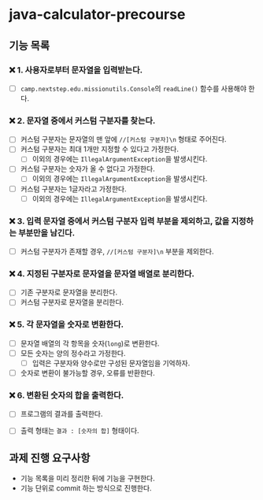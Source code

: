 # java-calculator-precourse

## 기능 목록

### ❌ 1. 사용자로부터 문자열을 입력받는다.
-[ ] `camp.nextstep.edu.missionutils.Console`의 `readLine()` 함수를 사용해야 한다.

### ❌ 2. 문자열 중에서 커스텀 구분자를 찾는다.
-[ ] 커스텀 구분자는 문자열의 맨 앞에 `//[커스텀 구분자]\n` 형태로 주어진다.
-[ ] 커스텀 구분자는 최대 1개만 지정할 수 있다고 가정한다.
    -[ ] 이외의 경우에는 `IllegalArgumentException`을 발생시킨다.
-[ ] 커스텀 구분자는 숫자가 올 수 없다고 가정한다.
    -[ ] 이외의 경우에는 `IllegalArgumentException`을 발생시킨다.
-[ ] 커스텀 구분자는 1글자라고 가정한다.
  -[ ] 이외의 경우에는 `IllegalArgumentException`을 발생시킨다.

### ❌ 3. 입력 문자열 중에서 커스텀 구분자 입력 부분을 제외하고, 값을 지정하는 부분만을 남긴다.
-[ ] 커스텀 구분자가 존재할 경우, `//[커스텀 구분자]\n` 부분을 제외한다.

### ❌ 4. 지정된 구분자로 문자열을 문자열 배열로 분리한다.
-[ ] 기존 구분자로 문자열을 분리한다.
-[ ] 커스텀 구분자로 문자열을 분리한다.

### ❌ 5. 각 문자열을 숫자로 변환한다.
-[ ] 문자열 배열의 각 항목을 숫자(`long`)로 변환한다.
-[ ] 모든 숫자는 양의 정수라고 가정한다.
    -[ ] 입력은 구분자와 양수로만 구성된 문자열임을 기억하자.
-[ ] 숫자로 변환이 불가능할 경우, 오류를 반환한다.

### ❌ 6. 변환된 숫자의 합을 출력한다.
- [ ] 프로그램의 결과를 출력한다.
- [ ] 출력 형태는 `결과 : [숫자의 합]` 형태이다.



## 과제 진행 요구사항
- 기능 목록을 미리 정리한 뒤에 기능을 구현한다.
- 기능 단위로 commit 하는 방식으로 진행한다.